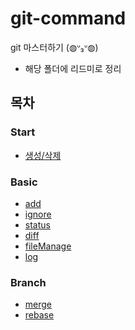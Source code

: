 # git-command

git 마스터하기 (◍ᐡ₃ᐡ◍)

- 해당 폴더에 리드미로 정리

## 목차

### Start

- [생성/삭제](https://github.com/DuetoPark/git-command/tree/main/start)

### Basic

- [add](https://github.com/DuetoPark/git-command/tree/main/basic/add)
- [ignore](https://github.com/DuetoPark/git-command/tree/main/basic/ignore)
- [status](https://github.com/DuetoPark/git-command/tree/main/basic/status)
- [diff](https://github.com/DuetoPark/git-command/tree/main/basic/diff)
- [fileManage](https://github.com/DuetoPark/git-command/tree/main/basic/fileManage)
- [log](https://github.com/DuetoPark/git-command/tree/main/basic/log)

### Branch

- [merge](https://github.com/DuetoPark/git-command/tree/main/branch/merge)
- [rebase](https://github.com/DuetoPark/git-command/tree/main/branch/rebase)

